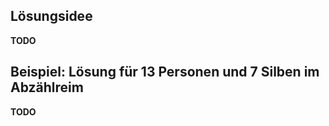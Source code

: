 Lösungsidee
---

**TODO**

Beispiel: Lösung für 13 Personen und 7 Silben im Abzählreim
---

**TODO**
